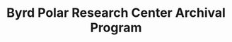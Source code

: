 ---
layout: repo
title: "Byrd Polar Research Center Archival Program"
id: 441
permalink: repos/441/
---